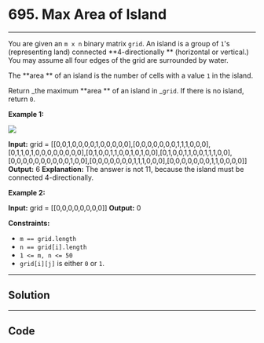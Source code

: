 # 695. Max Area of Island

---

You are given an `m x n` binary matrix `grid`. An island is a group of `1`'s (representing land) connected **4-directionally ** (horizontal or vertical.) You may assume all four edges of the grid are surrounded by water.

The **area ** of an island is the number of cells with a value `1` in the island.

Return _the maximum **area ** of an island in _`grid`. If there is no island, return `0`.

 

**Example 1:**

![](https://assets.leetcode.com/uploads/2021/05/01/maxarea1-grid.jpg)


**Input:** grid = [[0,0,1,0,0,0,0,1,0,0,0,0,0],[0,0,0,0,0,0,0,1,1,1,0,0,0],[0,1,1,0,1,0,0,0,0,0,0,0,0],[0,1,0,0,1,1,0,0,1,0,1,0,0],[0,1,0,0,1,1,0,0,1,1,1,0,0],[0,0,0,0,0,0,0,0,0,0,1,0,0],[0,0,0,0,0,0,0,1,1,1,0,0,0],[0,0,0,0,0,0,0,1,1,0,0,0,0]]
**Output:** 6
**Explanation:** The answer is not 11, because the island must be connected 4-directionally.


**Example 2:**


**Input:** grid = [[0,0,0,0,0,0,0,0]]
**Output:** 0


 

**Constraints:**

  * `m == grid.length`
  * `n == grid[i].length`
  * `1 <= m, n <= 50`
  * `grid[i][j]` is either `0` or `1`.

---

## Solution



---

## Code
```python


```